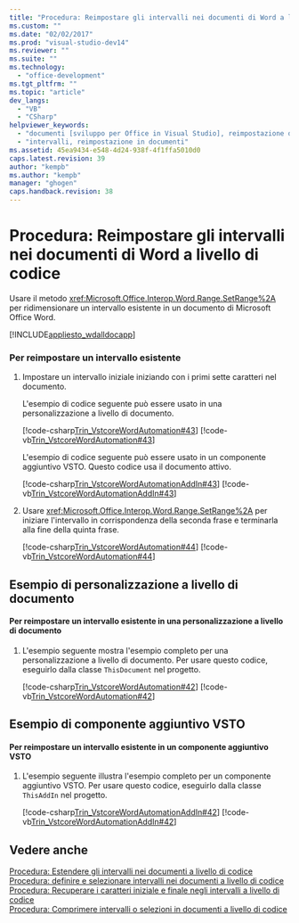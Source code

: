 ```yaml
---
title: "Procedura: Reimpostare gli intervalli nei documenti di Word a livello di codice"
ms.custom: ""
ms.date: "02/02/2017"
ms.prod: "visual-studio-dev14"
ms.reviewer: ""
ms.suite: ""
ms.technology: 
  - "office-development"
ms.tgt_pltfrm: ""
ms.topic: "article"
dev_langs: 
  - "VB"
  - "CSharp"
helpviewer_keywords: 
  - "documenti [sviluppo per Office in Visual Studio], reimpostazione degli intervalli"
  - "intervalli, reimpostazione in documenti"
ms.assetid: 45ea9434-e548-4d24-938f-4f1ffa5010d0
caps.latest.revision: 39
author: "kempb"
ms.author: "kempb"
manager: "ghogen"
caps.handback.revision: 38
---
```

# Procedura: Reimpostare gli intervalli nei documenti di Word a livello di codice
  Usare il metodo <xref:Microsoft.Office.Interop.Word.Range.SetRange%2A> per ridimensionare un intervallo esistente in un documento di Microsoft Office Word.  
  
 [!INCLUDE[appliesto_wdalldocapp](../vsto/includes/appliesto-wdalldocapp-md.md)]  
  
### Per reimpostare un intervallo esistente  
  
1.  Impostare un intervallo iniziale iniziando con i primi sette caratteri nel documento.  
  
     L'esempio di codice seguente può essere usato in una personalizzazione a livello di documento.  
  
     [!code-csharp[Trin_VstcoreWordAutomation#43](../snippets/csharp/VS_Snippets_OfficeSP/Trin_VstcoreWordAutomation/CS/ThisDocument.cs#43)]
     [!code-vb[Trin_VstcoreWordAutomation#43](../snippets/visualbasic/VS_Snippets_OfficeSP/Trin_VstcoreWordAutomation/VB/ThisDocument.vb#43)]  
  
     L'esempio di codice seguente può essere usato in un componente aggiuntivo VSTO. Questo codice usa il documento attivo.  
  
     [!code-csharp[Trin_VstcoreWordAutomationAddIn#43](../snippets/csharp/VS_Snippets_OfficeSP/Trin_VstcoreWordAutomationAddIn/CS/ThisAddIn.cs#43)]
     [!code-vb[Trin_VstcoreWordAutomationAddIn#43](../snippets/visualbasic/VS_Snippets_OfficeSP/Trin_VstcoreWordAutomationAddIn/VB/ThisAddIn.vb#43)]  
  
2.  Usare <xref:Microsoft.Office.Interop.Word.Range.SetRange%2A> per iniziare l'intervallo in corrispondenza della seconda frase e terminarla alla fine della quinta frase.  
  
     [!code-csharp[Trin_VstcoreWordAutomation#44](../snippets/csharp/VS_Snippets_OfficeSP/Trin_VstcoreWordAutomation/CS/ThisDocument.cs#44)]
     [!code-vb[Trin_VstcoreWordAutomation#44](../snippets/visualbasic/VS_Snippets_OfficeSP/Trin_VstcoreWordAutomation/VB/ThisDocument.vb#44)]  
  
## Esempio di personalizzazione a livello di documento  
  
#### Per reimpostare un intervallo esistente in una personalizzazione a livello di documento  
  
1.  L'esempio seguente mostra l'esempio completo per una personalizzazione a livello di documento. Per usare questo codice, eseguirlo dalla classe `ThisDocument` nel progetto.  
  
     [!code-csharp[Trin_VstcoreWordAutomation#42](../snippets/csharp/VS_Snippets_OfficeSP/Trin_VstcoreWordAutomation/CS/ThisDocument.cs#42)]
     [!code-vb[Trin_VstcoreWordAutomation#42](../snippets/visualbasic/VS_Snippets_OfficeSP/Trin_VstcoreWordAutomation/VB/ThisDocument.vb#42)]  
  
## Esempio di componente aggiuntivo VSTO  
  
#### Per reimpostare un intervallo esistente in un componente aggiuntivo VSTO  
  
1.  L'esempio seguente illustra l'esempio completo per un componente aggiuntivo VSTO. Per usare questo codice, eseguirlo dalla classe `ThisAddIn` nel progetto.  
  
     [!code-csharp[Trin_VstcoreWordAutomationAddIn#42](../snippets/csharp/VS_Snippets_OfficeSP/Trin_VstcoreWordAutomationAddIn/CS/ThisAddIn.cs#42)]
     [!code-vb[Trin_VstcoreWordAutomationAddIn#42](../snippets/visualbasic/VS_Snippets_OfficeSP/Trin_VstcoreWordAutomationAddIn/VB/ThisAddIn.vb#42)]  
  
## Vedere anche  
 [Procedura: Estendere gli intervalli nei documenti a livello di codice](../vsto/how-to-programmatically-extend-ranges-in-documents.md)   
 [Procedura: definire e selezionare intervalli nei documenti a livello di codice](../vsto/how-to-programmatically-define-and-select-ranges-in-documents.md)   
 [Procedura: Recuperare i caratteri iniziale e finale negli intervalli a livello di codice](../vsto/how-to-programmatically-retrieve-start-and-end-characters-in-ranges.md)   
 [Procedura: Comprimere intervalli o selezioni in documenti a livello di codice](../vsto/how-to-programmatically-collapse-ranges-or-selections-in-documents.md)  
  
  